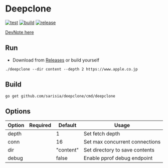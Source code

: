 # Deepclone

[![test](https://github.com/sarisia/deepclone/workflows/test/badge.svg)](https://github.com/sarisia/deepclone/actions)
[![build](https://github.com/sarisia/deepclone/workflows/build/badge.svg)](https://github.com/sarisia/deepclone/actions)
[![release](https://github.com/sarisia/deepclone/workflows/release/badge.svg)](https://github.com/sarisia/deepclone/releases)

[DevNote here](https://www.notion.so/sarisia/Deepclone-Devnote-773cf2f403914b9d83910b40a533ba0d)

## Run

* Download from [Releases](https://github.com/sarisia/deepclone/releases)
or build yourself

```
./deepclone --dir content --depth 2 https://www.apple.co.jp
```

## Build

```
go get github.com/sarisia/deepclone/cmd/deepclone
```

## Options

| Option | Required | Default | Usage |
|-|-|-|-|
| depth | | 1 | Set fetch depth |
| conn | | 16 | Set max concurrent connections |
| dir | | "content" | Set directory to save contents |
| debug | | false | Enable pprof debug endpoint |
